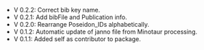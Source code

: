 - V 0.2.2: Correct bib key name.
- V 0.2.1: Add bibFile and Publication info.
- V 0.2.0: Rearrange Poseidon_IDs alphabetically.
- V 0.1.2: Automatic update of janno file from Minotaur processing.
- V 0.1.1: Added self as contributor to package.
